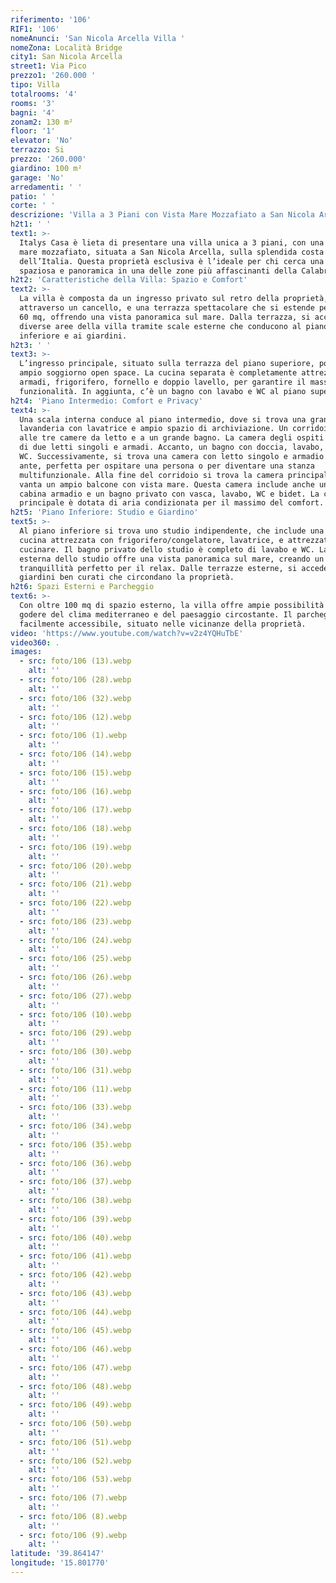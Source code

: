 ```yaml
---
riferimento: '106'
RIF1: '106'
nomeAnunci: 'San Nicola Arcella Villa '
nomeZona: Località Bridge
city1: San Nicola Arcella
street1: Via Pico
prezzo1: '260.000 '
tipo: Villa
totalrooms: '4'
rooms: '3'
bagni: '4'
zonam2: 130 m²
floor: '1'
elevator: 'No'
terrazzo: Si
prezzo: '260.000'
giardino: 100 m²
garage: 'No'
arredamenti: ' '
patio: ' '
corte: ' '
descrizione: 'Villa a 3 Piani con Vista Mare Mozzafiato a San Nicola Arcella, Calabria'
h2t1: ' '
text1: >-
  Italys Casa è lieta di presentare una villa unica a 3 piani, con una vista
  mare mozzafiato, situata a San Nicola Arcella, sulla splendida costa sud-ovest
  dell’Italia. Questa proprietà esclusiva è l’ideale per chi cerca una residenza
  spaziosa e panoramica in una delle zone più affascinanti della Calabria.
h2t2: 'Caratteristiche della Villa: Spazio e Comfort'
text2: >-
  La villa è composta da un ingresso privato sul retro della proprietà,
  attraverso un cancello, e una terrazza spettacolare che si estende per oltre
  60 mq, offrendo una vista panoramica sul mare. Dalla terrazza, si accede a
  diverse aree della villa tramite scale esterne che conducono al piano
  inferiore e ai giardini.
h2t3: ' '
text3: >-
  L’ingresso principale, situato sulla terrazza del piano superiore, porta ad un
  ampio soggiorno open space. La cucina separata è completamente attrezzata, con
  armadi, frigorifero, fornello e doppio lavello, per garantire il massimo della
  funzionalità. In aggiunta, c’è un bagno con lavabo e WC al piano superiore.
h2t4: 'Piano Intermedio: Comfort e Privacy'
text4: >-
  Una scala interna conduce al piano intermedio, dove si trova una grande
  lavanderia con lavatrice e ampio spazio di archiviazione. Un corridoio conduce
  alle tre camere da letto e a un grande bagno. La camera degli ospiti è dotata
  di due letti singoli e armadi. Accanto, un bagno con doccia, lavabo, bidet e
  WC. Successivamente, si trova una camera con letto singolo e armadio a tre
  ante, perfetta per ospitare una persona o per diventare una stanza
  multifunzionale. Alla fine del corridoio si trova la camera principale, che
  vanta un ampio balcone con vista mare. Questa camera include anche un grande
  cabina armadio e un bagno privato con vasca, lavabo, WC e bidet. La camera
  principale è dotata di aria condizionata per il massimo del comfort.
h2t5: 'Piano Inferiore: Studio e Giardino'
text5: >-
  Al piano inferiore si trova uno studio indipendente, che include una piccola
  cucina attrezzata con frigorifero/congelatore, lavatrice, e attrezzature per
  cucinare. Il bagno privato dello studio è completo di lavabo e WC. La terrazza
  esterna dello studio offre una vista panoramica sul mare, creando un angolo di
  tranquillità perfetto per il relax. Dalle terrazze esterne, si accede anche ai
  giardini ben curati che circondano la proprietà.
h2t6: Spazi Esterni e Parcheggio
text6: >-
  Con oltre 100 mq di spazio esterno, la villa offre ampie possibilità per
  godere del clima mediterraneo e del paesaggio circostante. Il parcheggio è
  facilmente accessibile, situato nelle vicinanze della proprietà.
video: 'https://www.youtube.com/watch?v=v2z4YQHuTbE'
video360: .
images:
  - src: foto/106 (13).webp
    alt: ''
  - src: foto/106 (28).webp
    alt: ''
  - src: foto/106 (32).webp
    alt: ''
  - src: foto/106 (12).webp
    alt: ''
  - src: foto/106 (1).webp
    alt: ''
  - src: foto/106 (14).webp
    alt: ''
  - src: foto/106 (15).webp
    alt: ''
  - src: foto/106 (16).webp
    alt: ''
  - src: foto/106 (17).webp
    alt: ''
  - src: foto/106 (18).webp
    alt: ''
  - src: foto/106 (19).webp
    alt: ''
  - src: foto/106 (20).webp
    alt: ''
  - src: foto/106 (21).webp
    alt: ''
  - src: foto/106 (22).webp
    alt: ''
  - src: foto/106 (23).webp
    alt: ''
  - src: foto/106 (24).webp
    alt: ''
  - src: foto/106 (25).webp
    alt: ''
  - src: foto/106 (26).webp
    alt: ''
  - src: foto/106 (27).webp
    alt: ''
  - src: foto/106 (10).webp
    alt: ''
  - src: foto/106 (29).webp
    alt: ''
  - src: foto/106 (30).webp
    alt: ''
  - src: foto/106 (31).webp
    alt: ''
  - src: foto/106 (11).webp
    alt: ''
  - src: foto/106 (33).webp
    alt: ''
  - src: foto/106 (34).webp
    alt: ''
  - src: foto/106 (35).webp
    alt: ''
  - src: foto/106 (36).webp
    alt: ''
  - src: foto/106 (37).webp
    alt: ''
  - src: foto/106 (38).webp
    alt: ''
  - src: foto/106 (39).webp
    alt: ''
  - src: foto/106 (40).webp
    alt: ''
  - src: foto/106 (41).webp
    alt: ''
  - src: foto/106 (42).webp
    alt: ''
  - src: foto/106 (43).webp
    alt: ''
  - src: foto/106 (44).webp
    alt: ''
  - src: foto/106 (45).webp
    alt: ''
  - src: foto/106 (46).webp
    alt: ''
  - src: foto/106 (47).webp
    alt: ''
  - src: foto/106 (48).webp
    alt: ''
  - src: foto/106 (49).webp
    alt: ''
  - src: foto/106 (50).webp
    alt: ''
  - src: foto/106 (51).webp
    alt: ''
  - src: foto/106 (52).webp
    alt: ''
  - src: foto/106 (53).webp
    alt: ''
  - src: foto/106 (7).webp
    alt: ''
  - src: foto/106 (8).webp
    alt: ''
  - src: foto/106 (9).webp
    alt: ''
latitude: '39.864147'
longitude: '15.801770'
---
```


